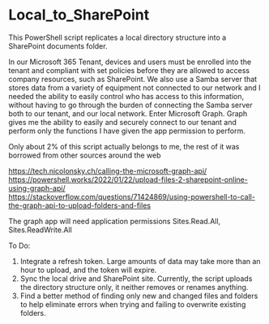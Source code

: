 # Local_to_SharePoint

This PowerShell script replicates a local directory structure into a SharePoint documents folder.

In our Microsoft 365 Tenant, devices and users must be enrolled into the tenant and compliant with set policies before they are allowed to access company resources, such as SharePoint. We also use a Samba server that stores data from a variety of equipment not connected to our network and I needed the ability to easily control who has access to this information, without having to go through the burden of connecting the Samba server both to our tenant, and our local network. Enter Microsoft Graph. Graph gives me the ability to easily and securely connect to our tenant and perform only the functions I have given the app permission to perform.

Only about 2% of this script actually belongs to me, the rest of it was borrowed from other sources around the web

https://tech.nicolonsky.ch/calling-the-microsoft-graph-api/ <br>
https://powershell.works/2022/01/22/upload-files-2-sharepoint-online-using-graph-api/ <br>
https://stackoverflow.com/questions/71424869/using-powershell-to-call-the-graph-api-to-upload-folders-and-files <br>

The graph app will need application permissions Sites.Read.All, Sites.ReadWrite.All

To Do:
1. Integrate a refresh token. Large amounts of data may take more than an hour to upload, and the token will expire.
2. Sync the local drive and SharePoint site. Currently, the script uploads the directory structure only, it neither removes or renames anything.
3. Find a better method of finding only new and changed files and folders to help eliminate errors when trying and failing to overwrite existing folders.
